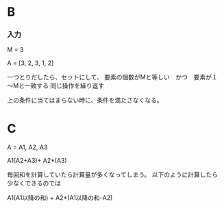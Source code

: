 # B
### 入力

M = 3

A = [3, 2, 3, 1, 2]


一つとりだしたら、セットにして、
要素の個数がMと等しい　かつ　要素が１～Mと一致する
同じ操作を繰り返す

上の条件に当てはまらない時に、条件を満たさなくなる。


# C
A = A1, A2, A3

A1(A2+A3)+ A2*(A3)

毎回和を計算していたら計算量が多くなってしまう。
以下のように計算したら少なくできるのでは

A1(A1以降の和) + A2*(A1以降の和-A2)

